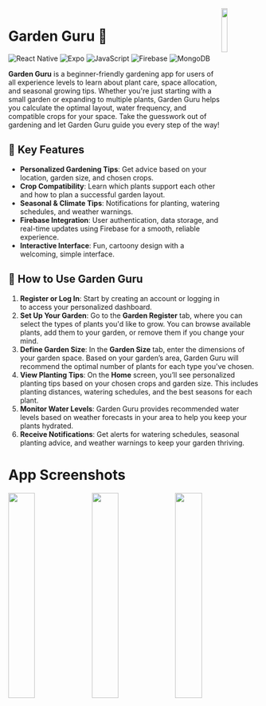 <img src="https://i.imgur.com/wB3dN6h.png" align="right" width=15%>

# Garden Guru 🌱
![React Native](https://img.shields.io/badge/react_native-%2320232a.svg?style=for-the-badge&logo=react&logoColor=%2361DAFB)
![Expo](https://img.shields.io/badge/expo-000020?style=for-the-badge&logo=expo&logoColor=white)
![JavaScript](https://img.shields.io/badge/javascript-%23323330.svg?style=for-the-badge&logo=javascript&logoColor=%23F7DF1E)
![Firebase](https://img.shields.io/badge/firebase-%23039BE5.svg?style=for-the-badge&logo=firebase&logoColor=white)
![MongoDB](https://img.shields.io/badge/mongodb-%2347A248.svg?style=for-the-badge&logo=mongodb&logoColor=white)

**Garden Guru** is a beginner-friendly gardening app for users of all experience levels to learn about plant care, space allocation, and seasonal growing tips. Whether you're just starting with a small garden or expanding to multiple plants, Garden Guru helps you calculate the optimal layout, water frequency, and compatible crops for your space. Take the guesswork out of gardening and let Garden Guru guide you every step of the way!

## 🌿 Key Features
- **Personalized Gardening Tips**: Get advice based on your location, garden size, and chosen crops.
- **Crop Compatibility**: Learn which plants support each other and how to plan a successful garden layout.
- **Seasonal & Climate Tips**: Notifications for planting, watering schedules, and weather warnings.
- **Firebase Integration**: User authentication, data storage, and real-time updates using Firebase for a smooth, reliable experience.
- **Interactive Interface**: Fun, cartoony design with a welcoming, simple interface.

## 🌱 How to Use Garden Guru
1. **Register or Log In**: Start by creating an account or logging in to access your personalized dashboard.
2. **Set Up Your Garden**: Go to the **Garden Register** tab, where you can select the types of plants you'd like to grow. You can browse available plants, add them to your garden, or remove them if you change your mind.
3. **Define Garden Size**: In the **Garden Size** tab, enter the dimensions of your garden space. Based on your garden’s area, Garden Guru will recommend the optimal number of plants for each type you've chosen.
4. **View Planting Tips**: On the **Home** screen, you’ll see personalized planting tips based on your chosen crops and garden size. This includes planting distances, watering schedules, and the best seasons for each plant.
5. **Monitor Water Levels**: Garden Guru provides recommended water levels based on weather forecasts in your area to help you keep your plants hydrated.
6. **Receive Notifications**: Get alerts for watering schedules, seasonal planting advice, and weather warnings to keep your garden thriving.

# App Screenshots
<img src="https://i.imgur.com/b4YMX4A.jpg" width=32.5%>&nbsp;<img src="https://i.imgur.com/KsA4kJW.jpg" width=32.5%>&nbsp;<img src="https://i.imgur.com/lsjvk5e.jpg" width=32.5%>
